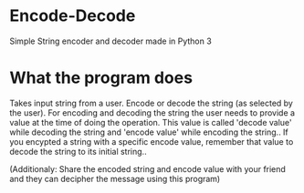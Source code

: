 # Encode-Decode
Simple String encoder and decoder made in Python 3


# What the program does
Takes input string from a user. Encode or decode the string (as selected by the user).
For encoding and decoding the string the user needs to provide a value at the time of doing the operation.
This value is called 'decode value' while decoding the string and 'encode value' while encoding the string..
If you encypted a string with a specific encode value, remember that value to decode the string to its initial string..

(Additionaly: Share the encoded string and encode value with your friend and they can decipher the message using this program)

